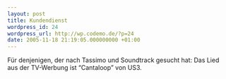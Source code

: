 ```yaml
---
layout: post
title: Kundendienst
wordpress_id: 24
wordpress_url: http://wp.codemo.de/?p=24
date: 2005-11-18 21:19:05.000000000 +01:00
---
```

Für denjenigen, der nach Tassimo und Soundtrack gesucht hat:
Das Lied aus der TV-Werbung ist &#8220;Cantaloop&#8221; von US3.
